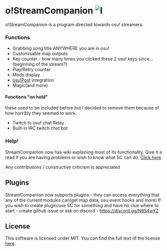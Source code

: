 
# o!StreamCompanion ![l](https://i.imgur.com/bXum3mS.png)
 
o!StreamCompanion is a program directed towards osu! streamers.

### Functions 
  - Grabbing song title ANYWHERE you are in osu!  
  - Customisable map outputs
  - Key counter - how many times you clicked these 2 osu! keys since...(beginning of the stream?)
  - Play/Retry counter
  - Mods display
  - [osu!Post][osuPost] integration
  - Magic(and more)

#### Functions "on hold"
these used to be included before but I decided to remove them because of how horribly they seemed to work.
  - Twitch to osu! chat Relay
  - Built-in IRC twitch chat bot

### Help!
StreamCompanion now has wiki explaining most of its functionality. Give it a read if you are having problems or wish to know what SC can do. [Click here][wiki]

Any contributions / constructive criticism is appreciated 

## Plugins
StreamCompanion now supports plugins - they can access everything that any of the current modules can(get map data, osu event hooks and more)
If you wish to create plugin/use SC for something and have no clue where to start - create github issue or ask on discord - https://discord.gg/N854wYZ


## License
This software is licensed under MIT. You can find the full text of the license [here][license].

   [license]: <https://github.com/Piotrekol/StreamCompanion/blob/master/LICENSE>
   [osuPost]: <https://osu.ppy.sh/forum/t/164486>
   [wiki]: <https://github.com/Piotrekol/StreamCompanion/wiki>
  
